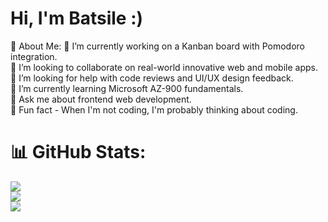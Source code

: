 # Hi, I'm Batsile :)
💫 About Me:
🌸 I’m currently working on a Kanban board with Pomodoro integration.<br>🌸 I’m looking to collaborate on real-world innovative web and mobile apps.<br>🌸 I’m looking for help with code reviews and UI/UX design feedback.<br>🌸 I’m currently learning Microsoft AZ-900 fundamentals.<br>🌸 Ask me about frontend web development.<br>🌸 Fun fact - When I'm not coding, I'm probably thinking about coding.

# 📊 GitHub Stats:
![](https://github-readme-stats.vercel.app/api?username=BatsileRiba&theme=date_night&hide_border=false&include_all_commits=false&count_private=false)<br/>
![](https://nirzak-streak-stats.vercel.app/?user=BatsileRiba&theme=date_night&hide_border=false)<br/>
![](https://github-readme-stats.vercel.app/api/top-langs/?username=BatsileRiba&theme=date_night&hide_border=false&include_all_commits=false&count_private=false&layout=compact)


